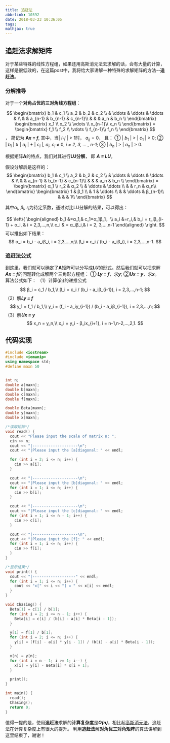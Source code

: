 ```yaml
---
title: 追赶法
abbrlink: 10592
date: 2018-03-23 10:36:05
tags:
mathjax: true
---
```


<script type="text/javascript" async src="https://cdn.mathjax.org/mathjax/latest/MathJax.js?config=TeX-MML-AM_CHTML">
</script>

## 追赶法求解矩阵
对于某些特殊的线性方程组，如果还用高斯消元法去求解的话，会有大量的计算，这样是很低效的，在这篇post中，我将给大家讲解一种特殊的求解矩阵的方法--**追赶法**。
<!-- more -->

### 分解推导
对于一个**对角占优的三对角线方程组**：

$$ \begin{bmatrix}
        b_1 & c_1 \\
        a_2 & b_2 & c_2 \\
         & \ddots & \ddots & \ddots & \\
         &  & a_{n-1} & b_{n-1} & c_{n-1}\\
         &  &  & a_n & b_n \\
        \end{bmatrix}
    \begin{bmatrix}
        x_1 \\
        x_2 \\
        \vdots \\
        x_{n-1}\\
        x_n \\
        \end{bmatrix} =
        \begin{bmatrix}
        f_1 \\
        f_2 \\
        \vdots \\
        f_{n-1}\\
        f_n \\
        \end{bmatrix}
$$，
简记为 **A*x* = *f***, 其中，当| *i*-*j* | > 1时， $a_{ij} = 0$， 且：
① | $b_1$ | > | $c_1$ | > 0;
② | $b_i$ | ≥ | $a_i$ | + | $c_i$ |, $a_i$, $c_i$ ≠ 0, *i = 2, 3, ... , n-1*;
③ | $b_n$ | > | $a_n$ | > 0.

根据矩阵**A**的特点，我们对其进行**LU分解**， 即 ***A = LU***。

假设分解后是这样的：
$$ \begin{bmatrix}
        b_1 & c_1 \\
        a_2 & b_2 & c_2 \\
         & \ddots & \ddots & \ddots & \\
         &  & a_{n-1} & b_{n-1} & c_{n-1}\\
         &  &  & a_n & b_n \\
        \end{bmatrix} =
    \begin{bmatrix}
        α_1 \\
        r_2 & α_2 \\
         & \ddots & \ddots \\
         & & r_n & α_n\\
        \end{bmatrix}
        \begin{bmatrix}
        1 & β_1 \\
         & 1 & \ddots \\
         & & \ddots & β_{n-1}\\
         & & & 1\\
        \end{bmatrix}
$$

其中$α_i$, $β_i$, $r_i$为待定系数，通过对比LU分解的结果，可以得出：

$$
\left\{
\begin{aligned}
b_1 &=α_1,& c_1=α_1β_1，\\
a_i &=r_i,& b_i = r_iβ_{i-1} + α_i, & i = 2,3,...,n,\\
c_i & = α_iβ_i,& i = 2, 3,...,n-1
\end{aligned}
\right.
$$
可以推出如下结果：
$$
α_i = b_i - a_iβ_i, i = 2,3,...,n;\\
β_i = c_i / (b_i - a_iβ_i), i = 2,3,...,n-1.
$$

### 追赶法公式
到这里，我们就可以确定了**A**矩阵可以分写成***LU***的形式。然后我们就可以把求解***Ax = f***的问题转化成解两个三角形方程组：
① ***Ly = f***，求***y***; ②***Ux = y***，求***x***。
算法公式如下：
（1）计算{$β_i$}的递推公式
$$
β_i = c_1 / b_1,\\
β_i = c_i / (b_i - a_iβ_{i-1}), i = 2,3,...,n-1;
$$
（2）解***Ly = f***
$$
y_1 = f_1 / b_1,\\
y_i = (f_i - a_iy_{i-1}) / (b_i - a_iβ_{i-1}), i = 2,3,...,n;
$$
（3）解***Ux = y***
$$
x_n = y_n,\\
x_i = y_i - β_ix_{i+1}, i = n-1,n-2,...,2,1.
$$

## 代码实现
```C++
#include <iostream>
#include <iomanip>
using namespace std;
#define maxn 50


int n;
double a[maxn];
double b[maxn];
double c[maxn];
double f[maxn];

double Beta[maxn];
double y[maxn];
double x[maxn];

/*读取矩阵*/
void read() {
  cout << "Please input the scale of matrix n: ";
  cin >> n;
  cout << "|--------------------\n";
  cout << "|Please input the [a]diagonal: " << endl;

  for (int i = 2; i <= n; i++) {
    cin >> a[i];
  }

  cout << "|--------------------\n";
  cout << "|Please input the [b]diagonal: " << endl;
  for (int i = 1; i <= n; i++) {
    cin >> b[i];
  }

  cout << "|--------------------\n";
  cout << "|Please input the [c]diagonal: " << endl;
  for (int i = 1; i <= n - 1; i++) {
    cin >> c[i];
  }

  cout << "|--------------------\n";
  cout << "|Please input the [f]: " << endl;
  for (int i = 1; i <= n; i++) {
    cin >> f[i];
  }
}

/*显示结果*/
void print() {
  cout << "|-------------------" << endl;
  for (int i = 1; i <= n; i++) {
    cout << "x[" << i << "] = " << x[i] << endl;
  }
}

void Chasing() {
  Beta[1] = c[1] / b[1];
  for (int i = 2; i <= n - 1; i++) {
    Beta[i] = c[i] / (b[i] - a[i] * Beta[i - 1]);
  }

  y[1] = f[1] / b[1];
  for (int i = 2; i <= n; i++) {
    y[i] = (f[i] - a[i] * y[i - 1]) / (b[i] - a[i] * Beta[i - 1]);
  }

  x[n] = y[n];
  for (int i = n - 1; i >= 1; i--) {
    x[i] = y[i] - Beta[i] * x[i + 1];
  }

  print();
}

int main() {
  read();
  Chasing();
  return 0;
}
```
值得一提的是，使用**追赶法**求解的**计算复杂度**是***O(n)***，相比起[高斯消元法](https://leungyukshing.github.io/archives/GaussianElimination.html)，追赶法在计算复杂度上有很大的提升。
利用**追赶法**解**对角优三对角矩阵**的算法讲解到这里结束了，谢谢！

